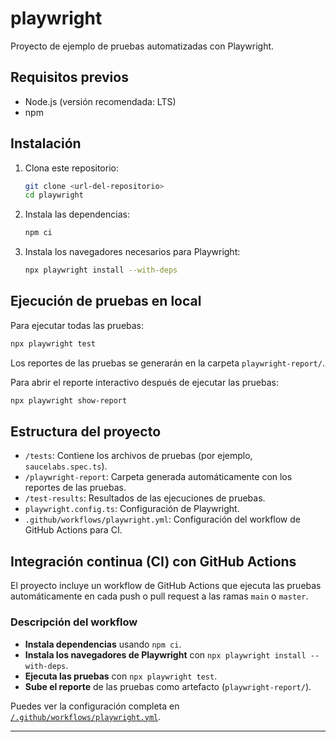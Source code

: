 # playwright

Proyecto de ejemplo de pruebas automatizadas con Playwright.

## Requisitos previos

- Node.js (versión recomendada: LTS)
- npm

## Instalación

1. Clona este repositorio:
   ```bash
   git clone <url-del-repositorio>
   cd playwright
   ```

2. Instala las dependencias:
   ```bash
   npm ci
   ```

3. Instala los navegadores necesarios para Playwright:
   ```bash
   npx playwright install --with-deps
   ```

## Ejecución de pruebas en local

Para ejecutar todas las pruebas:
```bash
npx playwright test
```

Los reportes de las pruebas se generarán en la carpeta `playwright-report/`.

Para abrir el reporte interactivo después de ejecutar las pruebas:
```bash
npx playwright show-report
```

## Estructura del proyecto

- `/tests`: Contiene los archivos de pruebas (por ejemplo, `saucelabs.spec.ts`).
- `/playwright-report`: Carpeta generada automáticamente con los reportes de las pruebas.
- `/test-results`: Resultados de las ejecuciones de pruebas.
- `playwright.config.ts`: Configuración de Playwright.
- `.github/workflows/playwright.yml`: Configuración del workflow de GitHub Actions para CI.

## Integración continua (CI) con GitHub Actions

El proyecto incluye un workflow de GitHub Actions que ejecuta las pruebas automáticamente en cada push o pull request a las ramas `main` o `master`.

### Descripción del workflow

- **Instala dependencias** usando `npm ci`.
- **Instala los navegadores de Playwright** con `npx playwright install --with-deps`.
- **Ejecuta las pruebas** con `npx playwright test`.
- **Sube el reporte** de las pruebas como artefacto (`playwright-report/`).

Puedes ver la configuración completa en [`/.github/workflows/playwright.yml`](.github/workflows/playwright.yml).

---
